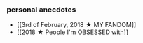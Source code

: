 ### personal anecdotes
- [[3rd of February, 2018 ★ MY FANDOM]]
- [[2018 ★ People I'm OBSESSED with]]